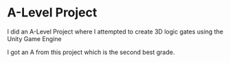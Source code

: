 # A-Level Project
 
I did an A-Level Project where I attempted to create 3D logic gates using the Unity Game Engine
 
I got an A from this project which is the second best grade.
